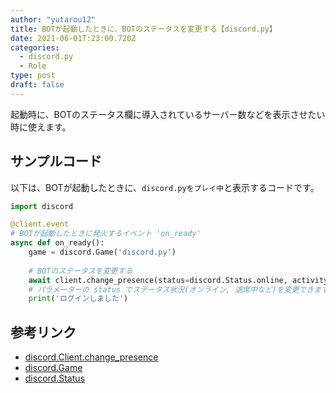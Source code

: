 ```yaml
---
author: "yutarou12"
title: BOTが起動したときに、BOTのステータスを変更する【discord.py】
date: 2021-06-01T:23:00.720Z
categories:
  - discord.py
  - Role
type: post
draft: false
---
```


起動時に、BOTのステータス欄に導入されているサーバー数などを表示させたい時に使えます。

## サンプルコード

以下は、BOTが起動したときに、`discord.pyをプレイ中`と表示するコードです。

```python
import discord

@client.event
# BOTが起動したときに発火するイベント 'on_ready'
async def on_ready():
    game = discord.Game('discord.py')
    
    # BOTのステータスを変更する
    await client.change_presence(status=discord.Status.online, activity=game)
    # パラメーターの status でステータス状況(オンライン, 退席中など)を変更できます。
    print('ログインしました')

```

## 参考リンク

- [discord.Client.change_presence](https://discordpy.readthedocs.io/en/latest/api.html#discord.Client.change_presence)
- [discord.Game](https://discordpy.readthedocs.io/en/latest/api.html#discord.Game)
- [discord.Status](https://discordpy.readthedocs.io/en/latest/api.html#discord.Status)